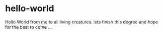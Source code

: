 # hello-world
Hello World from me to all living creatures.
lets finish this degree and hope for the best to come ....
